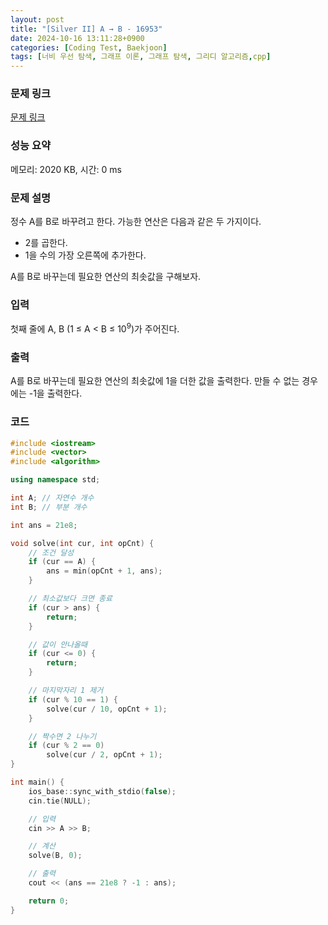 ```yaml
---
layout: post
title: "[Silver II] A → B - 16953"
date: 2024-10-16 13:11:28+0900
categories: [Coding Test, Baekjoon]
tags: [너비 우선 탐색, 그래프 이론, 그래프 탐색, 그리디 알고리즘,cpp]
---
```


### 문제 링크

[문제 링크](https://www.acmicpc.net/problem/16953)

### 성능 요약

메모리: 2020 KB, 시간: 0 ms

### 문제 설명

<p>정수 A를 B로 바꾸려고 한다. 가능한 연산은 다음과 같은 두 가지이다.</p>

<ul>
	<li>2를 곱한다.</li>
	<li>1을 수의 가장 오른쪽에 추가한다. </li>
</ul>

<p>A를 B로 바꾸는데 필요한 연산의 최솟값을 구해보자.</p>

### 입력

 <p>첫째 줄에 A, B (1 ≤ A < B ≤ 10<sup>9</sup>)가 주어진다.</p>

### 출력

 <p>A를 B로 바꾸는데 필요한 연산의 최솟값에 1을 더한 값을 출력한다. 만들 수 없는 경우에는 -1을 출력한다.</p>

### 코드

```cpp
#include <iostream>
#include <vector>
#include <algorithm>

using namespace std;

int A; // 자연수 개수
int B; // 부분 개수

int ans = 21e8;

void solve(int cur, int opCnt) {
	// 조건 달성
	if (cur == A) {
		ans = min(opCnt + 1, ans);
	}

	// 최소값보다 크면 종료
	if (cur > ans) {
		return;
	}

	// 값이 안나올때
	if (cur <= 0) {
		return;
	}

	// 마지막자리 1 제거
	if (cur % 10 == 1) {
		solve(cur / 10, opCnt + 1);
	}

	// 짝수면 2 나누기
	if (cur % 2 == 0)
		solve(cur / 2, opCnt + 1);
}

int main() {
	ios_base::sync_with_stdio(false);
	cin.tie(NULL);

	// 입력
	cin >> A >> B;

	// 계산
	solve(B, 0);

	// 출력
	cout << (ans == 21e8 ? -1 : ans);

	return 0;
}

```
